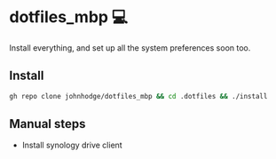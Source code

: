 # dotfiles_mbp 💻

Install everything, and set up all the system preferences soon too.

## Install

```zsh
gh repo clone johnhodge/dotfiles_mbp && cd .dotfiles && ./install
```

## Manual steps

- Install synology drive client
